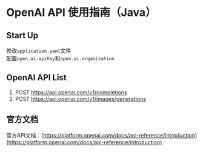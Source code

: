 # OpenAI API 使用指南（Java）


## Start Up
修改`application.yaml`文件<br>
配置`open.ai.apiKey`和`open.ai.organization`



## OpenAI API List
1. POST   https://api.openai.com/v1/completions
2. POST   https://api.openai.com/v1/images/generations


## 官方文档

官方API文档：[https://platform.openai.com/docs/api-reference/introduction](https://platform.openai.com/docs/api-reference/introduction)